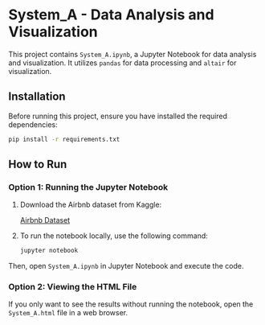 
# System_A - Data Analysis and Visualization

This project contains `System_A.ipynb`, a Jupyter Notebook for data analysis and visualization. It utilizes `pandas` for data processing and `altair` for visualization.



## Installation

Before running this project, ensure you have installed the required dependencies:

```bash
pip install -r requirements.txt
```



## How to Run

### Option 1: Running the Jupyter Notebook

1. Download the Airbnb dataset from Kaggle: 

    [Airbnb Dataset ](https://www.kaggle.com/datasets/an1005/airbnb-new-york-listings?resource=download)

2. To run the notebook locally, use the following command:

   ```bash
   jupyter notebook
   ```

Then, open `System_A.ipynb` in Jupyter Notebook and execute the code.

### Option 2: Viewing the HTML File

If you only want to see the results without running the notebook, open the `System_A.html` file in a web browser.



